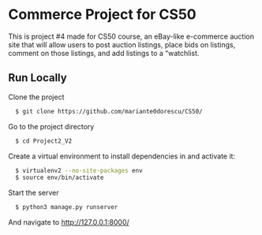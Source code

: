 
# Commerce Project for CS50

This is project #4 made for CS50 course, an eBay-like e-commerce auction site that will allow users to post auction listings, place bids on listings, comment on those listings, and add listings to a “watchlist.


## Run Locally

Clone the project

```bash
  $ git clone https://github.com/mariante0dorescu/CS50/
```

Go to the project directory

```bash
  $ cd Project2_V2  
```

Create a virtual environment to install dependencies in and activate it:

```bash
  $ virtualenv2 --no-site-packages env
  $ source env/bin/activate
```

Start the server

```bash
  $ python3 manage.py runserver
```
And navigate to http://127.0.0.1:8000/ 
